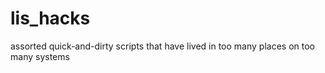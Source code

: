 # lis_hacks
assorted quick-and-dirty scripts that have lived in too many places on too many systems
